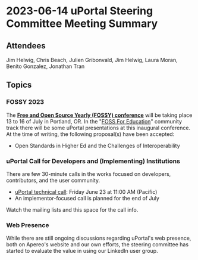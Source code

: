# 2023-06-14 uPortal Steering Committee Meeting Summary

## Attendees

Jim Helwig, Chris Beach, Julien Gribonvald, Jim Helwig, Laura Moran, Benito Gonzalez, Jonathan Tran

## Topics

### FOSSY 2023

The **[Free and Open Source Yearly (FOSSY) conference](https://2023.fossy.us)** will be taking place 13 to 16 of July in Portland, OR.
In the "[FOSS For Education](https://2023.fossy.us/pages/tracks/#education)" community track there will be some uPortal presentations at this inaugural conference. At the time of writing, the following proposal(s) have been accepted:

- Open Standards in Higher Ed and the Challenges of Interoperability

### uPortal Call for Developers and (Implementing) Institutions

There are few 30-minute calls in the works focused on developers, contributors, and the user community.

* [uPortal technical call](https://groups.google.com/u/2/a/apereo.org/g/uportal-dev/c/VeblfMLWabI): Friday June 23 at 11:00 AM (Pacific)
* An implementor-focused call is planned for the end of July

Watch the mailing lists and this space for the call info.

### Web Presence

While there are still ongoing discussions regarding uPortal's web presence, both on Apereo's website and our own efforts, the steering committee has started to evaluate the value in using our LinkedIn user group.
